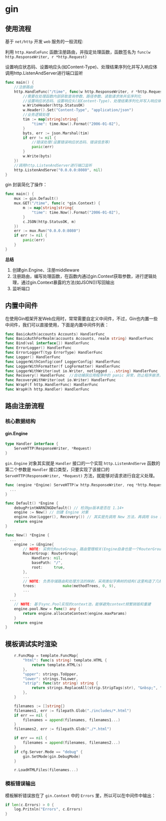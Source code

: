 # gin

## 使用流程

基于 `net/http` 开发 `web` 服务的一般流程:

利用 `http.HandleFunc` 函数注册路由，并指定处理函数，函数签名为 `func(w http.ResponseWriter, r *http.Request)`

设置响应状态码、设置响应头(如Content-Type)、处理结果序列化并写入响应体
调用http.ListenAndServer进行端口监听
```go
func main() {
    //注册路由
    http.HandleFunc("/time", func(w http.ResponseWriter, r *http.Request) {
        //需要在处理函数内部获取查询参数、路径参数、读取请求体并反序列化
        //设置响应状态码、设置响应头(如Content-Type)、处理结果序列化并写入响应体
        w.WriteHeader(http.StatusOK)
        w.Header().Set("Content-Type", "application/json")
        //业务逻辑处理
        tim := map[string]string{
            "time": time.Now().Format("2006-01-02"),
        }
        byts, err := json.Marshal(tim)
        if err != nil {
            //错误处理(设置错误响应状态码、错误信息等)
            panic(err)
        }
        w.Write(byts)
    })
    //调用http.ListenAndServer进行端口监听
    http.ListenAndServe("0.0.0.0:8080", nil)
}
```
gin 封装简化了操作：
```go
func main() {
    mux := gin.Default()
    mux.GET("/time", func(c *gin.Context) {
        m := map[string]string{
            "time": time.Now().Format("2006-01-02"),
        }
        c.JSON(http.StatusOK, m)
    })
    err := mux.Run("0.0.0.0:8080")
    if err != nil {
        panic(err)
    }
}
```

**总结**

1. 创建gin.Engine、注册middleware
2. 注册路由，编写处理函数，在函数内通过gin.Context获取参数，进行逻辑处理，通过gin.Context暴露的方法(如JSON())写回输出
3. 监听端口

## 内置中间件
在使用Gin框架开发Web应用时，常常需要自定义中间件，不过，Gin也内置一些中间件，我们可以直接使用，下面是内置中间件列表：
```go
func BasicAuth(accounts Accounts) HandlerFunc
func BasicAuthForRealm(accounts Accounts, realm string) HandlerFunc
func Bind(val interface{}) HandlerFunc
func ErrorLogger() HandlerFunc
func ErrorLoggerT(typ ErrorType) HandlerFunc
func Logger() HandlerFunc
func LoggerWithConfig(conf LoggerConfig) HandlerFunc
func LoggerWithFormatter(f LogFormatter) HandlerFunc
func LoggerWithWriter(out io.Writer, notlogged ...string) HandlerFunc
func Recovery() HandlerFunc  //自动捕获应用程序中的 panic 异常，防止程序崩溃，并返回500错误码，同时在控制台输出错误信息。
func RecoveryWithWriter(out io.Writer) HandlerFunc
func WrapF(f http.HandlerFunc) HandlerFunc
func WrapH(h http.Handler) HandlerFunc
```

## 路由注册流程

### 核心数据结构

#### gin.Engine
```go
type Handler interface {
    ServeHTTP(ResponseWriter, *Request)
}
```
`gin.Engine` 对象其实就是 `Handler` 接口的一个实现
`http.ListenAndServe` 函数的第二个参数是 `Handler` 接口类型，只要实现了该接口的 `ServeHTTP(ResponseWriter, *Request)` 方法，就能够对请求进行自定义处理。

```go
func (engine *Engine) ServeHTTP(w http.ResponseWriter, req *http.Request) {
  ...
}

func Default() *Engine {
    debugPrintWARNINGDefault() // 检测go版本是否在 1.14+
    engine := New() // 创建 Engine 对象
    engine.Use(Logger(), Recovery()) // 其实是先调用 New 方法，再调用 Use 注册 middleware，这里先忽略。
    return engine
}

func New() *Engine {
  ...
    engine := &Engine{
        // NOTE: 实例化RouteGroup，路由管理相关(Engine自身也是一个RouterGroup)
        RouterGroup: RouterGroup{
            Handlers: nil,
            basePath: "/",
            root:     true,
        },
        ...
        // NOTE: 负责存储路由和处理方法的映射，采用类似字典树的结构(这里构造了几棵树，每棵树对应一个http请求方法)
        trees:            make(methodTrees, 0, 9),
        ...
    }
  ...
    // NOTE: 基于sync.Pool实现的context池，能够避免context频繁销毁和重建
    engine.pool.New = func() any {
        return engine.allocateContext(engine.maxParams)
    }
    return engine
}
```

## 模板调试实时渲染

```go
	r.FuncMap = template.FuncMap{
		"html": func(s string) template.HTML {
			return template.HTML(s)
		},
		"upper": strings.ToUpper,
		"lower": strings.ToLower,
		"strip": func(str string) string {
			return strings.ReplaceAll(strip.StripTags(str), "&nbsp;", "")
		},
	}

	filenames := []string{}
	filenames1, err := filepath.Glob("./includes/*.html")
	if err == nil {
		filenames = append(filenames, filenames1...)
	}
	filenames2, err := filepath.Glob("./*.html")

	if err == nil {
		filenames = append(filenames, filenames2...)
	}
	if cfg.Server.Mode == "debug" {
		gin.SetMode(gin.DebugMode)
	}

	r.LoadHTMLFiles(filenames...)
```

### 模板错误输出

模板解析错误放在了 `gin.Context` 中的 `Errors` 里，所以可以在中间件中输出：
```go
if len(c.Errors) > 0 {
	log.Pritnln("Errors", c.Errors)
}
```
